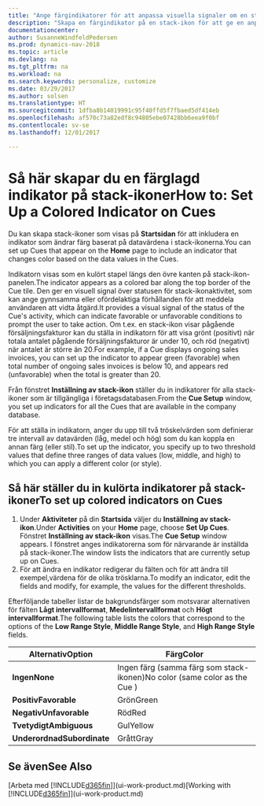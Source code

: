 ```yaml
---
title: "Ange färgindikatorer för att anpassa visuella signaler om en stack-ikons aktivitet"
description: "Skapa en färgindikator på en stack-ikon för att ge en anpassad visuell signal på stack-ikonens aktivitet."
documentationcenter: 
author: SusanneWindfeldPedersen
ms.prod: dynamics-nav-2018
ms.topic: article
ms.devlang: na
ms.tgt_pltfrm: na
ms.workload: na
ms.search.keywords: personalize, customize
ms.date: 03/29/2017
ms.author: solsen
ms.translationtype: HT
ms.sourcegitcommit: 1dfba8b14019991c95f40ffd5f7fbaed5df414eb
ms.openlocfilehash: af570c73a82edf8c94805ebe07428bb6eea9f0bf
ms.contentlocale: sv-se
ms.lasthandoff: 12/01/2017

---
```

# <a name="how-to-set-up-a-colored-indicator-on-cues"></a><span data-ttu-id="6fb4a-103">Så här skapar du en färglagd indikator på stack-ikoner</span><span class="sxs-lookup"><span data-stu-id="6fb4a-103">How to: Set Up a Colored Indicator on Cues</span></span>
<span data-ttu-id="6fb4a-104">Du kan skapa stack-ikoner som visas på **Startsidan** för att inkludera en indikator som ändrar färg baserat på datavärdena i stack-ikonerna.</span><span class="sxs-lookup"><span data-stu-id="6fb4a-104">You can set up Cues that appear on the **Home** page to include an indicator that changes color based on the data values in the Cues.</span></span>

<span data-ttu-id="6fb4a-105">Indikatorn visas som en kulört stapel längs den övre kanten på stack-ikon-panelen.</span><span class="sxs-lookup"><span data-stu-id="6fb4a-105">The indicator appears as a colored bar along the top border of the Cue tile.</span></span> <span data-ttu-id="6fb4a-106">Den ger en visuell signal över statusen för stack-ikonaktivitet, som kan ange gynnsamma eller ofördelaktiga förhållanden för att meddela användaren att vidta åtgärd.</span><span class="sxs-lookup"><span data-stu-id="6fb4a-106">It provides a visual signal of the status of the Cue's activity, which can indicate favorable or unfavorable conditions to prompt the user to take action.</span></span> <span data-ttu-id="6fb4a-107">Om t.ex. en stack-ikon visar pågående försäljningsfakturor kan du ställa in indikatorn för att visa grönt (positivt) när totala antalet pågående försäljningsfakturor är under 10, och röd (negativt) när antalet är större än 20.</span><span class="sxs-lookup"><span data-stu-id="6fb4a-107">For example, if a Cue displays ongoing sales invoices, you can set up the indicator to appear green (favorable) when total number of ongoing sales invoices is below 10, and appears red (unfavorable) when the total is greater than 20.</span></span>

<span data-ttu-id="6fb4a-108">Från fönstret **Inställning av stack-ikon** ställer du in indikatorer för alla stack-ikoner som är tillgängliga i företagsdatabasen.</span><span class="sxs-lookup"><span data-stu-id="6fb4a-108">From the **Cue Setup** window, you set up indicators for all the Cues that are available in the company database.</span></span>

<span data-ttu-id="6fb4a-109">För att ställa in indikatorn, anger du upp till två tröskelvärden som definierar tre intervall av datavärden (låg, medel och hög) som du kan koppla en annan färg (eller stil).</span><span class="sxs-lookup"><span data-stu-id="6fb4a-109">To set up the indicator, you specify up to two threshold values that define three ranges of data values (low, middle, and high) to which you can apply a different color (or style).</span></span>

## <a name="to-set-up-colored-indicators-on-cues"></a><span data-ttu-id="6fb4a-110">Så här ställer du in kulörta indikatorer på stack-ikoner</span><span class="sxs-lookup"><span data-stu-id="6fb4a-110">To set up colored indicators on Cues</span></span>
1. <span data-ttu-id="6fb4a-111">Under **Aktiviteter** på din **Startsida** väljer du **Inställning av stack-ikon**.</span><span class="sxs-lookup"><span data-stu-id="6fb4a-111">Under **Activities** on your **Home** page, choose **Set Up Cues**.</span></span>  
   <span data-ttu-id="6fb4a-112">Fönstret **Inställning av stack-ikon** visas.</span><span class="sxs-lookup"><span data-stu-id="6fb4a-112">The **Cue Setup** window appears.</span></span> <span data-ttu-id="6fb4a-113">I fönstret anges indikatorerna som för närvarande är inställda på stack-ikoner.</span><span class="sxs-lookup"><span data-stu-id="6fb4a-113">The window lists the indicators that are currently setup up on Cues.</span></span>
2. <span data-ttu-id="6fb4a-114">För att ändra en indikator redigerar du fälten och för att ändra till exempel,värdena för de olika trösklarna.</span><span class="sxs-lookup"><span data-stu-id="6fb4a-114">To modify an indicator, edit the fields and modify, for example, the values for the different thresholds.</span></span>  

<span data-ttu-id="6fb4a-115">Efterföljande tabeller listar de bakgrundsfärger som motsvarar alternativen för fälten **Lågt intervallformat**, **Medelintervallformat** och **Högt intervallformat**.</span><span class="sxs-lookup"><span data-stu-id="6fb4a-115">The following table lists the colors that correspond to the options of the **Low Range Style**, **Middle Range Style**, and **High Range Style** fields.</span></span>

| <span data-ttu-id="6fb4a-116">Alternativ</span><span class="sxs-lookup"><span data-stu-id="6fb4a-116">Option</span></span> | <span data-ttu-id="6fb4a-117">Färg</span><span class="sxs-lookup"><span data-stu-id="6fb4a-117">Color</span></span> |
| --- | --- |
| <span data-ttu-id="6fb4a-118">**Ingen**</span><span class="sxs-lookup"><span data-stu-id="6fb4a-118">**None**</span></span> |<span data-ttu-id="6fb4a-119">Ingen färg (samma färg som stack-ikonen)</span><span class="sxs-lookup"><span data-stu-id="6fb4a-119">No color (same color as the Cue )</span></span>|
| <span data-ttu-id="6fb4a-120">**Positiv**</span><span class="sxs-lookup"><span data-stu-id="6fb4a-120">**Favorable**</span></span> |<span data-ttu-id="6fb4a-121">Grön</span><span class="sxs-lookup"><span data-stu-id="6fb4a-121">Green</span></span> |
| <span data-ttu-id="6fb4a-122">**Negativ**</span><span class="sxs-lookup"><span data-stu-id="6fb4a-122">**Unfavorable**</span></span> |<span data-ttu-id="6fb4a-123">Röd</span><span class="sxs-lookup"><span data-stu-id="6fb4a-123">Red</span></span> |
| <span data-ttu-id="6fb4a-124">**Tvetydigt**</span><span class="sxs-lookup"><span data-stu-id="6fb4a-124">**Ambiguous**</span></span> |<span data-ttu-id="6fb4a-125">Gul</span><span class="sxs-lookup"><span data-stu-id="6fb4a-125">Yellow</span></span> |
| <span data-ttu-id="6fb4a-126">**Underordnad**</span><span class="sxs-lookup"><span data-stu-id="6fb4a-126">**Subordinate**</span></span> |<span data-ttu-id="6fb4a-127">Grått</span><span class="sxs-lookup"><span data-stu-id="6fb4a-127">Gray</span></span> |

## <a name="see-also"></a><span data-ttu-id="6fb4a-128">Se även</span><span class="sxs-lookup"><span data-stu-id="6fb4a-128">See Also</span></span>
<span data-ttu-id="6fb4a-129">[Arbeta med [!INCLUDE[d365fin](includes/d365fin_md.md)]](ui-work-product.md)</span><span class="sxs-lookup"><span data-stu-id="6fb4a-129">[Working with [!INCLUDE[d365fin](includes/d365fin_md.md)]](ui-work-product.md)</span></span>

